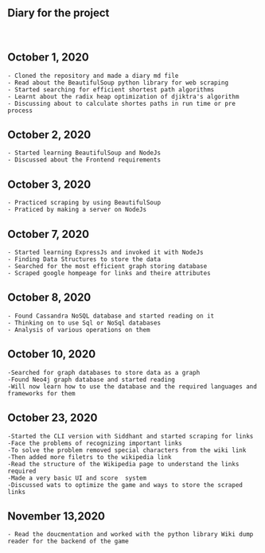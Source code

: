 

## Diary for the project
&nbsp;

## October 1, 2020
    - Cloned the repository and made a diary md file
    - Read about the BeautifulSoup python library for web scraping
    - Started searching for efficient shortest path algorithms
    - Learnt about the radix heap optimization of djiktra's algorithm
    - Discussing about to calculate shortes paths in run time or pre process

## October 2, 2020
    - Started learning BeautifulSoup and NodeJs
    - Discussed about the Frontend requirements

## October 3, 2020
    - Practiced scraping by using BeautifulSoup
    - Praticed by making a server on NodeJs

## October 7, 2020
    - Started learning ExpressJs and invoked it with NodeJs
    - Finding Data Structures to store the data
    - Searched for the most efficient graph storing database
    - Scraped google hompeage for links and theire attributes

## October 8, 2020
    - Found Cassandra NoSQL database and started reading on it
    - Thinking on to use Sql or NoSql databases
    - Analysis of various operations on them

## October 10, 2020
    -Searched for graph databases to store data as a graph
    -Found Neo4j graph database and started reading
    -Will now learn how to use the database and the required languages and frameworks for them

## October 23, 2020
    -Started the CLI version with Siddhant and started scraping for links
    -Face the problems of recognizing important links
    -To solve the problem removed special characters from the wiki link
    -Then added more filetrs to the wikipedia link
    -Read the structure of the Wikipedia page to understand the links required
    -Made a very basic UI and score  system
    -Discussed wats to optimize the game and ways to store the scraped links

## November 13,2020
    - Read the doucmentation and worked with the python library Wiki dump reader for the backend of the game